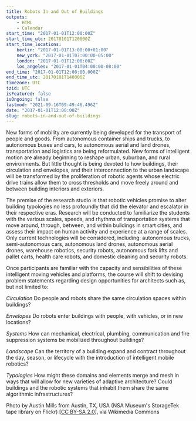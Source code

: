```yaml
---
title: Robots In and Out of Buildings
outputs:
    - HTML
    - Calendar
start_time: "2017-01-01T12:00:00Z"
start_time_utc: 20170101T120000Z
start_time_locations:
    berlin: "2017-01-01T13:00:00+01:00"
    new_york: "2017-01-01T07:00:00-05:00"
    london: "2017-01-01T12:00:00Z"
    los_angeles: "2017-01-01T04:00:00-08:00"
end_time: "2017-01-01T12:00:00.000Z"
end_time_utc: 20170101T140000Z
timezone: UTC
tzid: UTC
isFeatured: false
isOngoing: false
lastmod: "2021-09-16T09:49:46.496Z"
date: "2017-01-01T12:00:00Z"
slug: robots-in-and-out-of-buildings
---
```

New forms of mobility are currently being developed for the transport of people and goods. From autonomous container ships and trucks, to autonomous buses and cars, to autonomous aerial and land drones, transportation and logistics are being reformulated. New forms of intelligent motion are already beginning to reshape urban, suburban, and rural environments. But little thought is being devoted to how buildings, their circulation and envelopes, and their interconnection to the urban landscape will be transformed by the proliferation of robotic agents whose electric drive trains allow them to cross thresholds and move freely around and between building interiors and exteriors.

The premise of the research studio is that robotic vehicles promise to alter building typologies no less profoundly that did the elevator and escalator in their respective eras. Research will be conducted to familiarize the students with the various scales, speeds, and rhythms of transportation systems that move around, through, between, and within buildings in smart cities, and assess their impact on human activity and experience at a range of scales. Only current technologies will be considered, including: autonomous trucks, semi-autonomous cars, autonomous land drones, autonomous aerial drones, warehouse robotics, security robots, autonomous fork lifts and pallet carts, health care robots, and domestic cleaning and security robots. 

Once participants are familiar with the capacity and sensibilities of these intelligent moving vehicles and platforms, the course will shift to devising problem statements regarding design opportunities for architects such as, but not limited to: 

*Circulation*
Do people and robots share the same circulation spaces within buildings?

*Envelopes*
Do robots enter buildings with people, with vehicles, or in new locations?

*Systems*
How can mechanical, electrical, plumbing, communication and fire suppression systems be mobilized throughout buildings?

*Landscape*
Can the territory of a building expand and contract throughout the day, season, or lifecycle with the introduction of intelligent mobile robotics?

*Typologies*
How might these domains and elements merge and mesh in ways that will allow for new varieties of adaptive architecture? Could buildings and the robotic systems that inhabit them share the same algorithmic infrastructures?

<p>
<span class="smalltext">
Photo by Austin Mills from Austin, TX, USA (NSA Museum's StorageTek tape library on Flickr) [<a href="https://creativecommons.org/licenses/by-sa/2.0">CC BY-SA 2.0</a>], via Wikimedia Commons
</span>
</p>
